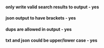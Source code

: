 #### only write valid search results to output - yes
#### json output to have brackets - yes
#### dups are allowed in output - yes
#### txt and json could be upper/lower case - yes
